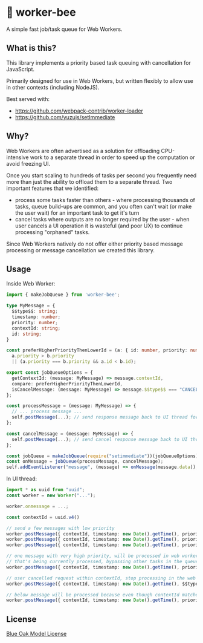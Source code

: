 # 🐝 worker-bee

A simple fast job/task queue for Web Workers.

## What is this?

This library implements a priority based task queuing with cancellation for JavaScript.

Primarily designed for use in Web Workers, but written flexibly to allow use in other contexts (including NodeJS).

Best served with:
 - https://github.com/webpack-contrib/worker-loader
 - https://github.com/yuzujs/setImmediate

## Why?

Web Workers are often advertised as a solution for offloading CPU-intensive work to a separate thread
in order to speed up the computation or avoid freezing UI.

Once you start scaling to hundreds of tasks per second you frequently need more than just the ability to offload them
to a separate thread. Two important features that we identified: 
 - process some tasks faster than others - where processing thousands of tasks, queue build-ups are common,
   and you often can't wait (or make the user wait) for an important task to get it's turn
 - cancel tasks where outputs are no longer required by the user - when user cancels a UI operation it is
   wasteful (and poor UX) to continue processing "orphaned" tasks.

Since Web Workers natively do not offer either priority based message processing or message cancellation
we created this library. 

## Usage

Inside Web Worker:

```typescript
import { makeJobQueue } from 'worker-bee';

type MyMessage = {
  $$type$$: string;
  timestamp: number;
  priority: number;
  contextId: string;
  id: string;
}

const preferHigherPriorityThenLowerId = (a: { id: number, priority: number }, b: { id: number, priority: number }) =>
  a.priority > b.priority
  || (a.priority === b.priority && a.id < b.id);

export const jobQueueOptions = {
  getContextId: (message: MyMessage) => message.contextId,
  compare: preferHigherPriorityThenLowerId,
  isCancelMessage: (message: MyMessage) => message.$$type$$ === "CANCEL"
};

const processMessage = (message: MyMessage) => {
  // ... process message ...
  self.postMessage(...); // send response message back to UI thread for handling
};

const cancelMessage = (message: MyMessage) => {
  self.postMessage(...); // send cancel response message back to UI thread for handling
};

const jobQueue = makeJobQueue(require("setimmediate"))(jobQueueOptions);
const onMessage = jobQueue(processMessage, cancelMessage);
self.addEventListener("message", (message) => onMessage(message.data));
``` 

In UI thread:
```typescript
import * as uuid from "uuid";
const worker = new Worker("...");

worker.onmessage = ...;

const contextId = uuid.v4()

// send a few messages with low priority
worker.postMessage({ contextId, timestamp: new Date().getTime(), priority: 5, id: uuid.v4(), ... });
worker.postMessage({ contextId, timestamp: new Date().getTime(), priority: 5, id: uuid.v4(), ... });
worker.postMessage({ contextId, timestamp: new Date().getTime(), priority: 5, id: uuid.v4(), ... });

// one message with very high priority, will be processed in web worker immediately after a task
// that's being currently processed, bypassing other tasks in the queue 
worker.postMessage({ contextId, timestamp: new Date().getTime(), priority: 9, id: uuid.v4(), ... });

// user cancelled request within contextId, stop processing in the web worker, all above messages will stop
worker.postMessage({ contextId, timestamp: new Date().getTime(), $$type$$: "CANCEL" });

// below message will be processed because even though contextId matches, timestamp is fresher than cancellation request
worker.postMessage({ contextId, timestamp: new Date().getTime(), priority: 5, id: uuid.v4(), ... });
```

## License

[Blue Oak Model License](https://blueoakcouncil.org/license/1.0.0)
